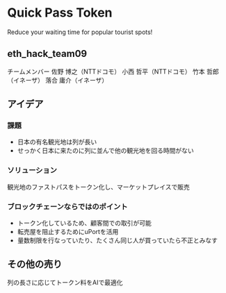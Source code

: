 # Quick Pass Token
Reduce your waiting time for popular tourist spots!

## eth_hack_team09
チームメンバー
佐野 博之（NTTドコモ）
小西 哲平（NTTドコモ）
竹本 哲郎（イネーザ）
落合 庸介（イネーザ）

## アイデア
### 課題
- 日本の有名観光地は列が長い
- せっかく日本に来たのに列に並んで他の観光地を回る時間がない
### ソリューション
観光地のファストパスをトークン化し、マーケットプレイスで販売
### ブロックチェーンならではのポイント
- トークン化しているため、顧客間での取引が可能
- 転売屋を阻止するためにuPortを活用
- 量数制限を行なっていたり、たくさん同じ人が買っていたら不正とみなす

## その他の売り
列の長さに応じてトークン料をAIで最適化
